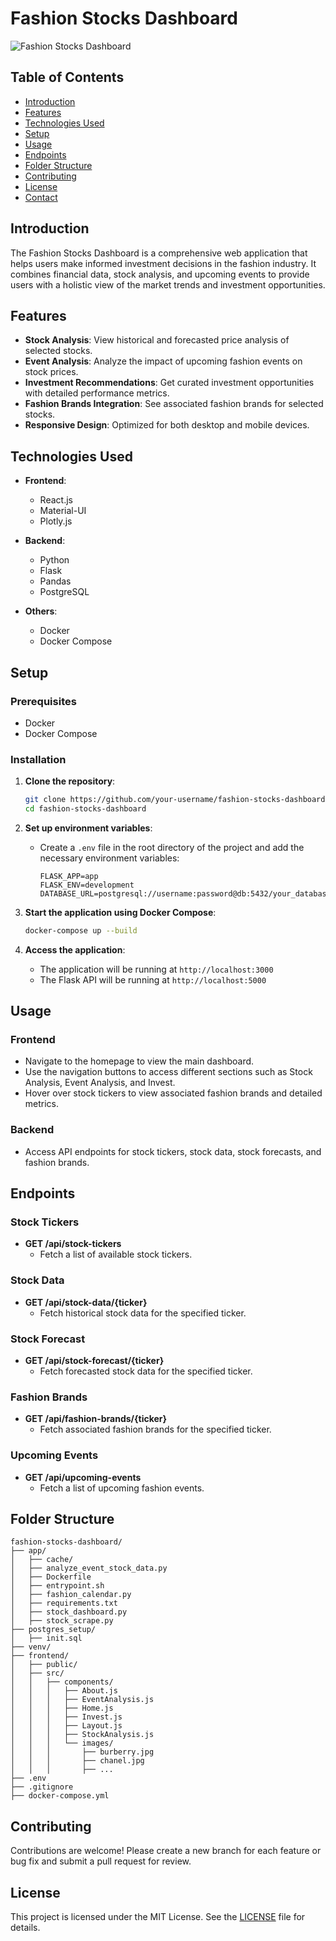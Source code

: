 # Fashion Stocks Dashboard

![Fashion Stocks Dashboard](path-to-your-project-screenshot.png)

## Table of Contents
- [Introduction](#introduction)
- [Features](#features)
- [Technologies Used](#technologies-used)
- [Setup](#setup)
- [Usage](#usage)
- [Endpoints](#endpoints)
- [Folder Structure](#folder-structure)
- [Contributing](#contributing)
- [License](#license)
- [Contact](#contact)

## Introduction
The Fashion Stocks Dashboard is a comprehensive web application that helps users make informed investment decisions in the fashion industry. It combines financial data, stock analysis, and upcoming events to provide users with a holistic view of the market trends and investment opportunities.

## Features
- **Stock Analysis**: View historical and forecasted price analysis of selected stocks.
- **Event Analysis**: Analyze the impact of upcoming fashion events on stock prices.
- **Investment Recommendations**: Get curated investment opportunities with detailed performance metrics.
- **Fashion Brands Integration**: See associated fashion brands for selected stocks.
- **Responsive Design**: Optimized for both desktop and mobile devices.

## Technologies Used
- **Frontend**:
  - React.js
  - Material-UI
  - Plotly.js

- **Backend**:
  - Python
  - Flask
  - Pandas
  - PostgreSQL

- **Others**:
  - Docker
  - Docker Compose

## Setup
### Prerequisites
- Docker
- Docker Compose

### Installation
1. **Clone the repository**:
    ```bash
    git clone https://github.com/your-username/fashion-stocks-dashboard.git
    cd fashion-stocks-dashboard
    ```

2. **Set up environment variables**:
   - Create a `.env` file in the root directory of the project and add the necessary environment variables:
     ```env
     FLASK_APP=app
     FLASK_ENV=development
     DATABASE_URL=postgresql://username:password@db:5432/your_database
     ```

3. **Start the application using Docker Compose**:
    ```bash
    docker-compose up --build
    ```

4. **Access the application**:
   - The application will be running at `http://localhost:3000`
   - The Flask API will be running at `http://localhost:5000`

## Usage
### Frontend
- Navigate to the homepage to view the main dashboard.
- Use the navigation buttons to access different sections such as Stock Analysis, Event Analysis, and Invest.
- Hover over stock tickers to view associated fashion brands and detailed metrics.

### Backend
- Access API endpoints for stock tickers, stock data, stock forecasts, and fashion brands.

## Endpoints
### Stock Tickers
- **GET /api/stock-tickers**
  - Fetch a list of available stock tickers.

### Stock Data
- **GET /api/stock-data/{ticker}**
  - Fetch historical stock data for the specified ticker.

### Stock Forecast
- **GET /api/stock-forecast/{ticker}**
  - Fetch forecasted stock data for the specified ticker.

### Fashion Brands
- **GET /api/fashion-brands/{ticker}**
  - Fetch associated fashion brands for the specified ticker.

### Upcoming Events
- **GET /api/upcoming-events**
  - Fetch a list of upcoming fashion events.

## Folder Structure
```
fashion-stocks-dashboard/
├── app/
│   ├── cache/
│   ├── analyze_event_stock_data.py
│   ├── Dockerfile
│   ├── entrypoint.sh
│   ├── fashion_calendar.py
│   ├── requirements.txt
│   ├── stock_dashboard.py
│   ├── stock_scrape.py
├── postgres_setup/
│   ├── init.sql
├── venv/
├── frontend/
│   ├── public/
│   ├── src/
│   │   ├── components/
│   │   │   ├── About.js
│   │   │   ├── EventAnalysis.js
│   │   │   ├── Home.js
│   │   │   ├── Invest.js
│   │   │   ├── Layout.js
│   │   │   ├── StockAnalysis.js
│   │   │   └── images/
│   │   │       ├── burberry.jpg
│   │   │       ├── chanel.jpg
│   │   │       ├── ...
├── .env
├── .gitignore
├── docker-compose.yml
```

## Contributing
Contributions are welcome! Please create a new branch for each feature or bug fix and submit a pull request for review.

## License
This project is licensed under the MIT License. See the [LICENSE](LICENSE) file for details.
